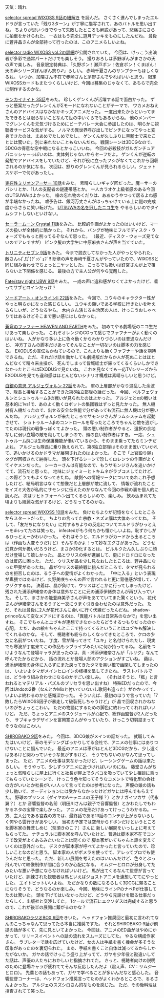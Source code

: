 天気：晴れ

[selector spread WIXOSS 9話の紐解き](http://www.takaratomy.co.jp/products/wixoss/column/play_141205/index.html)
を読んだ。
さくさく進んでしまったエルドラが言っていた「残り3ターン」が丁寧に描写されて、あのバトルを思い出すね。
ちよりが思いつきでやって失敗したところも解説があって、悲痛さにさらに拍車をかけられた。
一衣はもう完全に遊月デッキをものにしたんだね。
最後に蒼井晶さんが全部持って行ったのは、このアニメらしいよね。

[selector radio WIXOSS vol.2の詳細](http://www.onsen.ag/program/selector/#vol2)が公開されていた。
今回は、けっこう出演者が多彩で通常パートだけでも楽しそう。
撮りおろしは茅野ぽんがまさかの天の声で楽しみ。
音泉限定特典は、「久野ポン！瀬戸ポン！佐倉ポン！くまぽん！天の声シリーズぽんぽん祭り♪」らしい。
赤﨑千夏さんのサンプラーもほしくなるね。
いつか、加隈さん不在で赤崎さんと茅野さんでやればいいと思う。
限定WIXOSSカードもまたつくらしいけど、今回は募集のじゃなくて、あちらで完全に制作するのかな。

[テンカイナイト 35話](http://www.nicovideo.jp/watch/1417410748)をみた。
珍しくゲンくんが活躍する話で面白かった。
ずっと懸案だったグレンくんがΣモードになれないことがテーマで、
ワカメおねえさんのアドバイスはなかなかキッズアニメだった。
一度出来たからといってまたできるとは限らないことなんて世の中いくらでもあるからね。
他のメンバーでグレンくんを元気づけるためにビーチバレー大会に参加したのは、明らかに視聴者サービスな気がする。
ノルマの異世界呼び出しでピンチになってやっと変身できたのは、まあめでたしめでたし。
ゲンくんが久しぶりに黒騎士で来たことには驚いた。別に来れないこともないんだね。
戦闘シーンは3DCGなので、3DCGの得意な空中戦になるとかっこいいね。
今回の必殺技がガルガンチュアパニッシャーっぽいのは、実体剣じゃないからセーフだよ。
ゲンくんが逆転の発想でアドバイスをしていたけど、それが役に立ったフシがなくてこれから回収されるのか気になる。
次回は、怒りのグレンくんが見られるらしい。ジェットスケボーで何があったし。

[実在性ミリオンアーサー 10話](http://www.nicovideo.jp/watch/1417670714)をみた。
素晴らしいギャグ回だった。魔ーサーのパシリとか、11人の支配者の謎連帯感とか。
一人カラオケ上級者感のある今回のUTSUWAはよかった。
槍の忘れ物のくだりは、ああゆうやつって居るよね感が半端なかったね。
嘘予告は、銀河万丈さんがはっちゃけている上に謎の完成度からさらに笑い転げた。
[UTSUWAの名を冠したニコ生](http://live.nicovideo.jp/gate/lv202199379)を
やるらしいのでタイムシフトしないといけない。

[セーラームーン Crystal 11話](http://www.nicovideo.jp/watch/1417664125)をみた。
比較的作画がよかったのはいいけど、マーズの扱いが全体的に酷かった。
それから、バングが地味にフルでディスク・ウォーズでももっと削ってるぞなんて思った。
（最近、ディスク・ウォーズ見てないのでアレですが）
ピンク髪の大学生に中原麻衣さんが声を当てていた。

[トリニティセブン 9話](http://www.nicovideo.jp/watch/1417490900)をみた。
今まで脱衣してなかった人がやっとやられた。敵さんъ(ﾟДﾟ)ｸﾞｯｼﾞｮﾌﾞ!!
断章の声を赤﨑千夏さんがやっていたので、WIXOSSと同じ組み合わせでちょっとニヤッとした。
こっちでも扱いは釘宮さんが上で覆らない上下関係を感じる。
最後の方で主人公が何やら覚醒した。

[Fate/stay night UBW 9話](http://www.nicovideo.jp/watch/1417751908)をみた。
一成の声に違和感がなくてよかったけど、凛ってサブヒロインだっけ？

[ソードアート・オンラインⅡ 22話](http://www.nicovideo.jp/watch/1417782266)をみた。
今回で、ユウキのキャラクター性がやっと明らかになった感じらしい。
ユウキの願いである学校に行きたいを叶えるらしいが、どうなるやら。
木内さん演じる主治医の人は、けっこうおしゃべりではあるけどそこまで悪い感じはしなかった。

[蒼穹のファフナー HEAVEN AND EARTH](http://live.nicovideo.jp/watch/lv198184953)をみた。
初めてやる劇場版のニコ生だけあって楽しかった。
これぞオレンジのCGって感じでファフナーがよく動くのはいいね。
人がかなり多い上に色々動くからわかりづらいのは普通なんだけど、
冲方丁さんの脚本だけあってそんなことが一切ないのは脚本の力を感じる。
EXODUSの宣伝もかねているので、これよりも動くファフナーや話を期待できるね。
ただ、それだけ話を動かしても劇場版だからか人が死ぬことはほとんどなくて精々来主操が、
死んでしまって皆城総士が帰ってくるくらいしかできなかったところはEXODUSで見たいね。
これを見なくても一応TVシリーズからEXODUSを見ても違和感はほとんどないシナリオ構成は素晴らしいと思うけど。

[白銀の意思 アルジェヴォルン 22話](http://www.nicovideo.jp/watch/1417671198)をみた。
軍の上層部がかなり混乱した余波で、隊長と接触することができた第8独立部隊の話だった。
今回、ペルフェヴォルンとシュトゥルームβの戦いが見られたのはよかった。
アルジェとαの戦いは基本的に1vs1で、あのよく動くロボットの集団戦はずっと見たかった。
無人機対有人機だったので、出せる安全な性能で分があっても流石に無人機は分が悪いんだね。
アルジェヴォルンが来たところでサモンジさんがラムシステムを起動させて、
シュトゥルームβのコントロールを奪ったところでちゃんと敵を逃がしてたのは現代の戦争っぽくてよかった。
頭の悪い制作者がやると、選択の余地なしに弱い立場の敵を殺してしまうので、頭の良い制作者はすき。
一応、シュトゥルームβには生命保護機能が働いているから、そのまま乗ってたらミンチだよね。
アルジェも隊長に乗り換えられて、第8独立部隊はそのまま置いていかれて、追いかけるのかドラマが展開されたのはよかった。
そこで「上官殴り隊」タグが回収されて納得した。
頭を下げるシーンで珍しくロレンツの作画がよくてイケメンだった。
シーカーさんは有能なので、もうサモンジさんを追いかけてて、流石だと思った。
地味にジェイミーとトキムネがラブコメしてたけど、この際どうでもよくなってきたね。
敵側への情報リークについてあれこれ予想したけど、結局明言はなくて想像だと上層部が敵に流して、
情報が流れたことをイズミ大佐が私的にサモンジに伝えたのかななんて今回の作戦の裏を個人的に読んだ。
次はリヒトフォーヘン出てくるらしいので、楽しみ。
飲み込まれてた頃よりも綺麗な気がするけど、どうなってるのかな。

[selector spread WIXOSS 10話](http://www.nicovideo.jp/watch/1417665192)をみた。
負けたちよりが記憶をなくしたところからスタートだった。
ちよりの言ってた宗教・ネズミ講は大体あってたね。
そして、「友だちになりたい」に対するちよりの反応についてエルドラがひっとえーをdisってたのは笑った。
infectedがもう何もかも懐かしいよね。恥ずかしがるひっとえーかわいかった。
それはそうと、エルドラがカードから出るところは（作画も大変そうだけど）そんなのかよ！って妙なエグさがあった。
どうせ幻覚か何か扱いだろうけど、まさか3D化するとは。
ピルルクたん久しぶりに顔だけ登場して嬉しかった。
晶とウリスの仲が進展して、更にドロドロになったのは反応に困った。
ただ、ウリスが晶を少し見なおしたところは、蒼井晶になった甲斐があったね。
晶がウリスの最終戦に挑んだところで、タマが見られるのを拒否したのは、るう子への愛情がよくわかった。
「中に入る」という表現が卑猥ではあるけど、久野美咲ちゃんの声で言われると更に背徳感が増して、ゾクゾクするね。
決着は、晶が負けて、ウリスはどこかに行ってしまったけど、
残された浦添伊緒奈の身体は意外なことに元の浦添伊緒奈さんが再び入っていた。
そして、まさかの能登麻美子さんが声をあてていてまた驚くという。
花代さんが伊緒奈さんをるう子と一衣にうまく引き合わせたのは意外だった。
ただ、それは最後に2人が花代さんに会いに行く伏線だったんだね。
shadow-princeなんて変なメアドにするのは、「異能バトルは日常系のなかで」を思い出すね。
そこでちゃんとユヅキが連想できなかったらどうするつもりだったのか心配。
ただ、あの絵をちゃんとここで持ってくるということはユヅキも解決してくれるのかな。
そして、視聴者も紛らわしくなってきたところで、クロの少女に名前がついたね。
丁度、雪が降ってきて「ユキ」と名付けられたし、現実でも寒波が丁度来てこの作品もラブライブみたいに何か持ってるね。
名前をつけようなんて登場キャラが思ったのは、真・浦添伊緒奈さんが「ルリグ」なんて呼んでたからだから、
話の流れとか登場人部のアクションがすごいね。
繭は、浦添伊緒奈の身体に入らずにまた戻ってきたタマを黒い檻で幽閉してしまったのは、
いよいよタマがメインヒロインの様相を呈してきたね。
ラストバトルでは、どうゆう組み合わせになるのかすごい楽しみ。
（それはそうと、「檻」と言われるとマテリアル・パズルのプリセラを思い出すね）
特殊EDだったので、今回はUndoの2番（なんとかMixと付いていないし歌詞も違った）がかかってて、
いよいよ終わるのかと感慨深かった。
そういえば、最初のほうで言っていた「7敗したらWIXOSS因子が暴走して破裂死しちゃうけど」が
晶で回収されかねないのがちょっとこわい。
ただの物語にするための脚色に終わってくれればいいけど。
ただ、ちょっとアニメのスケジュールが心配で、総作画監督が2人だったり、
サブキャラデザインを富岡寛さんがやっていたり、けっこう切羽詰まってそうなのはこわい。

[SHIROBAKO 9話](http://www.nicovideo.jp/watch/1417756593)をみた。
今回は、3DCG娘がメインの話だった。
就職してみたはいいけど、車のモデリングばっかりしてる会社で、アニメの仕事にはありつけないことに悩んでいた。
最近のアニメは車がほとんど3DCGだから、少し遠くはあるけど関わっていそうな気がするけど、
そうでもないのかなんて思ってしまった。
ただ、アニメの仕事は来なかったけど、レーシングゲームの話は来たらしい。
そうやって、少しずつアニメに近づければいいのにね。
藤堂さんがちょっと気晴らしに屋上に行くと社長が屋上でタバコを吸っていて少し相談に乗ってもらっていたシーンで、
けっこう色々知ってそうなコメントで特化型の会社の方がいいとか社長がいい人って言ってたのは参考になった。
声優の娘の話も少し動いて、オーディションには受からなかったけどガヤには呼んでもらえてた。
野球のプリンス（ダイヤのA＋テニスの王子様？）とかナガイツカサ（代永翼？）とか
音響監督の名前（明田川さんは親子で音響監督）とかわたしでもわかるネタの宝庫で楽しかった。
アニメの花形だけあってけっこうわかるね。
一方、主人公である宮森の方では、最終話である13話のコンテが上がらないらしく何やら雲行きがあやしい。
当初の予定では空母からドボンだけというところを脚本家の舞茸しめじ（奈須きのこ？）さんに
新しい展開をいっしょに考えてもらってた。
ナチュラルに脚本家を呼んでいたけど、普通は脚本家不在でコンテで改変がよくあるみたいなことは聞くので
脚本家がいてちゃんと話を変えていくのは意外だった。
デスクが脚本家が呼べてよかったと言っていたので、珍しいことなのだと思う。
脚本家の人がポメラを使ってて、アレってプロでも使うんだなと思った。
ただ、新しい展開を考えたのはいいんだけど、色々とぶっ飛んでいて映像制作が間に合うのか心配になる。
ミムジーとロロが分身してたみたいな悪い予想にならなければいいけど。
馬が出てくるなんて監督が言っていたけど、訓練された視聴者は馬といえばジョストアニメを連想しててにやっとした。
エイトビットいいよね。
ただかなりの数になるらしく3DCGに頼ることになりそうで、どうなるのか楽しみ。
今回、地味にラインPのナベPが仕事してたのは驚いた。
頭を下げてはいなかったけど、どうやら元請けを取る仕事だったらしく、出版社と交渉してた。
1クールで流石にエクソダスは完成すると思うので、これが後半の展開に繋がるのかな？

[SHIROBAKOラジオBOX 9回](http://www.onsen.ag/program/shirobako/)をきいた。
ヘッドフォン推奨回と最初に言われてなんのこっちゃなんて思ってたら本当に推奨ですた。
それとSHIROBAKO 9話が前提の話が多くて、先に見といてよかった。
今回は、アニメのED曲がはやめにかかって、リリースイベントへの話の流れをスムーズにしてた。
やるな構成作家さん。
ラブレターで話を広げていたけど、女の人は手紙を書く機会が多そうな印象があったのを裏切られた。
まあ、手紙を書くこと自体は減ってるからしかたがないか。
ガヤの話でけっこう盛り上がってて、ガヤを少年役と勘違いしてた話は、声優の人たちにおかしいと指摘されてた。
きっと、視聴者向けの説明のために登場キャラが疲れててそんな反応したんだよ（震え声、CV：リムジーとロロ）。
先輩との話もあって、ガヤで学べることが多いんだなと感心した。
音響監督コーナーは、ヘッドフォン推奨言ってたのがよくわかるところで、るるさんよかった。
アルジェのスズシロさん的なものを感じた。
ただ、その後料理は拒否されてて笑った。
